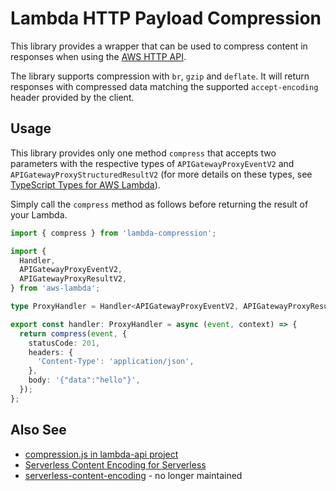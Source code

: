 # Lambda HTTP Payload Compression

This library provides a wrapper that can be used to compress content in responses when using the [AWS HTTP API](https://docs.aws.amazon.com/apigateway/latest/developerguide/http-api-develop-integrations-lambda.html).

The library supports compression with `br`, `gzip` and `deflate`. It will return responses with compressed data matching the supported `accept-encoding` header provided by the client.

## Usage

This library provides only one method `compress` that accepts two parameters with the respective types of `APIGatewayProxyEventV2` and `APIGatewayProxyStructuredResultV2` (for more details on these types, see [TypeScript Types for AWS Lambda](https://maxrohde.com/2022/01/02/typescript-types-for-aws-lambda/)).

Simply call the `compress` method as follows before returning the result of your Lambda.

```typescript
import { compress } from 'lambda-compression';

import {
  Handler,
  APIGatewayProxyEventV2,
  APIGatewayProxyResultV2,
} from 'aws-lambda';

type ProxyHandler = Handler<APIGatewayProxyEventV2, APIGatewayProxyResultV2>;

export const handler: ProxyHandler = async (event, context) => {
  return compress(event, {
    statusCode: 201,
    headers: {
      'Content-Type': 'application/json',
    },
    body: '{"data":"hello"}',
  });
};
```

## Also See

- [compression.js in lambda-api project](https://github.com/jeremydaly/lambda-api/blob/main/lib/compression.js)
- [Serverless Content Encoding for Serverless](https://www.npmjs.com/package/serverless-content-encoding)
- [serverless-content-encoding](https://github.com/dong-dohai/serverless-content-encoding) - no longer maintained
